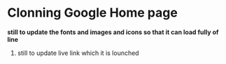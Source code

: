 # Clonning Google Home page

**still to update the fonts and images and icons so that it can load fully of line**
1. still to update live link which it is lounched
